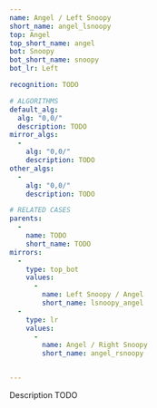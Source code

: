 ```yaml
---
name: Angel / Left Snoopy
short_name: angel_lsnoopy
top: Angel
top_short_name: angel
bot: Snoopy
bot_short_name: snoopy
bot_lr: Left

recognition: TODO

# ALGORITHMS
default_alg:
  alg: "0,0/"
  description: TODO
mirror_algs:
  -
    alg: "0,0/"
    description: TODO
other_algs:
  -
    alg: "0,0/"
    description: TODO

# RELATED CASES
parents:
  -
    name: TODO
    short_name: TODO
mirrors:
  -
    type: top_bot
    values: 
      -
        name: Left Snoopy / Angel
        short_name: lsnoopy_angel
  -
    type: lr
    values: 
      -
        name: Angel / Right Snoopy
        short_name: angel_rsnoopy


---
```


Description TODO

